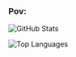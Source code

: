 ### Pov:

<!--
**ihaxgameszs/ihaxgameszs** is a ✨ _special_ ✨ repository because its `README.md` (this file) appears on your GitHub profile.

Here are some ideas to get you started:

- 🔭 I’m currently working on Project Aurora ...
- 🌱 I’m currently learning python ...
- 📫 How to reach me: ihaxgameszs#8175 ...
-->



![GitHub Stats](https://github-readme-stats.vercel.app/api?username=ihaxgameszs&count_private=true&show_icons=true&theme=radical)   

![Top Languages](https://github-readme-stats.vercel.app/api/top-langs/?username=ihaxgameszs&show_icons=true&theme=radical)


